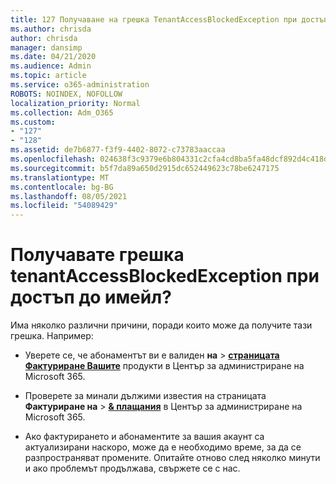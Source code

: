 ```yaml
---
title: 127 Получаване на грешка TenantAccessBlockedException при достъп до имейл?
ms.author: chrisda
author: chrisda
manager: dansimp
ms.date: 04/21/2020
ms.audience: Admin
ms.topic: article
ms.service: o365-administration
ROBOTS: NOINDEX, NOFOLLOW
localization_priority: Normal
ms.collection: Adm_O365
ms.custom:
- "127"
- "128"
ms.assetid: de7b6877-f3f9-4402-8072-c73783aaccaa
ms.openlocfilehash: 024638f3c9379e6b804331c2cfa4cd8ba5fa48dcf892d4c418db0ff9a0206b3b
ms.sourcegitcommit: b5f7da89a650d2915dc652449623c78be6247175
ms.translationtype: MT
ms.contentlocale: bg-BG
ms.lasthandoff: 08/05/2021
ms.locfileid: "54089429"
---
```

# <a name="getting-a-tenantaccessblockedexception-error-when-accessing-email"></a>Получавате грешка tenantAccessBlockedException при достъп до имейл?

Има няколко различни причини, поради които може да получите тази грешка. Например:

- Уверете се, че абонаментът ви е валиден **на** \> **[страницата Фактуриране Вашите](https://portal.office.com/adminportal/home#/subscriptions)** продукти в Център за администриране на Microsoft 365.

- Проверете за минали дължими известия на страницата **Фактуриране на** \> **[& плащания](https://portal.office.com/adminportal/home#/billoverview)** в Център за администриране на Microsoft 365.

- Ако фактурирането и абонаментите за вашия акаунт са актуализирани наскоро, може да е необходимо време, за да се разпространяват промените. Опитайте отново след няколко минути и ако проблемът продължава, свържете се с нас.

